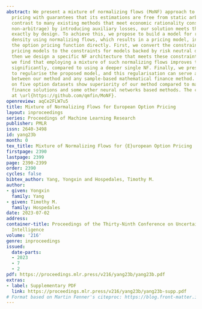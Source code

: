```yaml
---
abstract: We present a mixture of normalizing flows (MoNF) approach to European option
  pricing with guarantees that its estimations are free from static arbitrage. In
  contrast to many existing methods that meet economic rationality constraints (e.g.,
  non-arbitrage) by introducing auxiliary losses, our solution meets those constraints
  exactly by design. To achieve this, we propose to build a model for risk neutral
  density using normalizing flows, which results in a pricing model, instead of modelling
  the option pricing function directly. First, we convert the constraints for direct
  pricing models to the constraints for models backed by risk neutral density estimation,
  then we design a specific NF architecture that meets these constraints. Furthermore,
  we find that employing a mixture of such normalizing flows improves the performance
  significantly, compared to using a deeper single NF. Finally, we present a mechanism
  to regularise the proposed model, and this regularisation can serve as a bridge
  between our method and any sample-based mathematical finance method. The evaluations
  on five option datasets show superiority of our method compared to mathematical
  finance solutions and some other neural networks based methods. The code is available
  at \url{https://github.com/qmfin/MoNF}.
openreview: aqCe2FLW7u5
title: Mixture of Normalizing Flows for European Option Pricing
layout: inproceedings
series: Proceedings of Machine Learning Research
publisher: PMLR
issn: 2640-3498
id: yang23b
month: 0
tex_title: Mixture of Normalizing Flows for {E}uropean Option Pricing
firstpage: 2390
lastpage: 2399
page: 2390-2399
order: 2390
cycles: false
bibtex_author: Yang, Yongxin and Hospedales, Timothy M.
author:
- given: Yongxin
  family: Yang
- given: Timothy M.
  family: Hospedales
date: 2023-07-02
address:
container-title: Proceedings of the Thirty-Ninth Conference on Uncertainty in Artificial
  Intelligence
volume: '216'
genre: inproceedings
issued:
  date-parts:
  - 2023
  - 7
  - 2
pdf: https://proceedings.mlr.press/v216/yang23b/yang23b.pdf
extras:
- label: Supplementary PDF
  link: https://proceedings.mlr.press/v216/yang23b/yang23b-supp.pdf
# Format based on Martin Fenner's citeproc: https://blog.front-matter.io/posts/citeproc-yaml-for-bibliographies/
---
```

